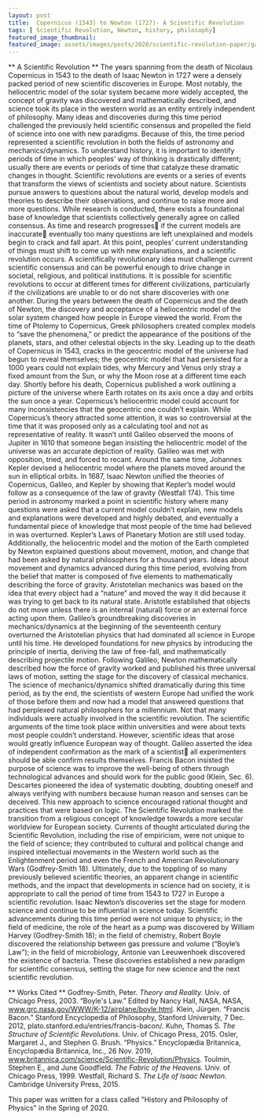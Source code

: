 ```yaml
---
layout: post
title:  Copernicus (1543) to Newton (1727)- A Scientific Revolution
tags: [ Scientific Revolution, Newton, history, philosophy]
featured_image_thumbnail:
featured_image: assets/images/posts/2020/scientific-revolution-paper/galileo.png
---
```


** A Scientific Revolution **
        	The years spanning from the death of Nicolaus Copernicus in 1543 to the death of Isaac Newton in 1727 were a densely packed period of new scientific discoveries in Europe. Most notably, the heliocentric model of the solar system became more widely accepted, the concept of gravity was discovered and mathematically described, and science took its place in the western world as an entity entirely independent of philosophy. Many ideas and discoveries during this time period challenged the previously held scientific consensus and propelled the field of science into one with new paradigms. Because of this, the time period represented a scientific revolution in both the fields of astronomy and mechanics/dynamics.
        	To understand history, it is important to identify periods of time in which peoples’ way of thinking is drastically different; usually there are events or periods of time that catalyze these dramatic changes in thought. Scientific revolutions are events or a series of events that transform the views of scientists and society about nature. Scientists pursue answers to questions about the natural world, develop models and theories to describe their observations, and continue to raise more and more questions. While research is conducted, there exists a foundational base of knowledge that scientists collectively generally agree on called consensus. As time and research progresses if the current models are inaccurate eventually too many questions are left unexplained and models begin to crack and fall apart. At this point, peoples’ current understanding of things must shift to come up with new explanations, and a scientific revolution occurs. A scientifically revolutionary idea must challenge current scientific consensus and can be powerful enough to drive change in societal, religious, and political institutions. It is possible for scientific revolutions to occur at different times for different civilizations, particularly if the civilizations are unable to or do not share discoveries with one another.
        	During the years between the death of Copernicus and the death of Newton, the discovery and acceptance of a heliocentric model of the solar system changed how people in Europe viewed the world. From the time of Ptolemy to Copernicus, Greek philosophers created complex models to “save the phenomena,” or predict the appearance of the positions of the planets, stars, and other celestial objects in the sky. Leading up to the death of Copernicus in 1543, cracks in the geocentric model of the universe had begun to reveal themselves; the geocentric model that had persisted for a 1000 years could not explain tides, why Mercury and Venus only stray a fixed amount from the Sun, or why the Moon rose at a different time each day. Shortly before his death, Copernicus published a work outlining a picture of the universe where Earth rotates on its axis once a day and orbits the sun once a year. Copernicus’s heliocentric model could account for many inconsistencies that the geocentric one couldn’t explain. While Copernicus’s theory attracted some attention, it was so controversial at the time that it was proposed only as a calculating tool and not as representative of reality. 
	It wasn’t until Galileo observed the moons of Jupiter in 1610 that someone began insisting the heliocentric model of the universe was an accurate depiction of reality. Galileo was met with opposition, tried, and forced to recant. Around the same time, Johannes Kepler devised a heliocentric model where the planets moved around the sun in elliptical orbits. In 1687, Isaac Newton unified the theories of Copernicus, Galileo, and Kepler by showing that Kepler’s model would follow as a consequence of the law of gravity (Westfall 174). This time period in astronomy marked a point in scientific history where many questions were asked that a current model couldn’t explain, new models and explanations were developed and highly debated, and eventually a fundamental piece of knowledge that most people of the time had believed in was overturned. Kepler’s Laws of Planetary Motion are still used today. Additionally, the heliocentric model and the motion of the Earth completed by Newton explained questions about movement, motion, and change that had been asked by natural philosophers for a thousand years.
Ideas about movement and dynamics advanced during this time period, evolving from the belief that matter is composed of five elements to mathematically describing the force of gravity. Aristotelian mechanics was based on the idea that every object had a “nature” and moved the way it did because it was trying to get back to its natural state. Aristotle established that objects do not move unless there is an internal (natural) force or an external force acting upon them. Galileo’s groundbreaking discoveries in mechanics/dynamics at the beginning of the seventeenth century overturned the Aristotelian physics that had dominated all science in Europe until his time. He developed foundations for new physics by introducing the principle of inertia, deriving the law of free-fall, and mathematically describing projectile motion. Following Galileo, Newton mathematically described how the force of gravity worked and published his three universal laws of motion, setting the stage for the discovery of classical mechanics. The science of mechanics/dynamics shifted dramatically during this time period, as by the end, the scientists of western Europe had unified the work of those before them and now had a model that answered questions that had perplexed natural philosophers for a millennium.
	Not that many individuals were actually involved in the scientific revolution. The scientific arguments of the time took place within universities and were about texts most people couldn’t understand. However, scientific ideas that arose would greatly influence European way of thought. Galileo asserted the idea of independent confirmation as the mark of a scientist all experimenters should be able confirm results themselves. Francis Bacon insisted the purpose of science was to improve the well-being of others through technological advances and should work for the public good (Klein, Sec. 6). Descartes pioneered the idea of systematic doubting, doubting oneself and always verifying with numbers because human reason and senses can be deceived. This new approach to science encouraged rational thought and practices that were based on logic. The Scientific Revolution marked the transition from a religious concept of knowledge towards a more secular worldview for European society. Currents of thought articulated during the Scientific Revolution, including the rise of empiricism, were not unique to the field of science; they contributed to cultural and political change and inspired intellectual movements in the Western world such as the Enlightenment period and even the French and American Revolutionary Wars (Godfrey-Smith 18).
        	Ultimately, due to the toppling of so many previously believed scientific theories, an apparent change in scientific methods, and the impact that developments in science had on society, it is appropriate to call the period of time from 1543 to 1727 in Europe a scientific revolution. Isaac Newton’s discoveries set the stage for modern science and continue to be influential in science today. Scientific advancements during this time period were not unique to physics; in the field of medicine, the role of the heart as a pump was discovered by William Harvey (Godfrey-Smith 18); in the field of chemistry, Robert Boyle discovered the relationship between gas pressure and volume (“Boyle’s Law”); in the field of microbiology, Antonie van Leeuwenhoek discovered the existence of bacteria. These discoveries established a new paradigm for scientific consensus, setting the stage for new science and the next scientific revolution.

** Works Cited **
Godfrey-Smith, Peter. *Theory and Reality.* Univ. of Chicago Press, 2003.
“Boyle's Law.” Edited by Nancy Hall, NASA, NASA, www.grc.nasa.gov/WWW/K-12/airplane/boyle.html.
Klein, Jürgen. “Francis Bacon.” Stanford Encyclopedia of Philosophy, Stanford University, 7 Dec. 2012, plato.stanford.edu/entries/francis-bacon/.
Kuhn, Thomas S. *The Structure of Scientific Revolutions.* Univ. of Chicago Press, 2015.
Osler, Margaret J., and Stephen G. Brush. “Physics.” Encyclopædia Britannica, Encyclopædia Britannica, Inc., 26 Nov. 2019, www.britannica.com/science/Scientific-Revolution/Physics.
Toulmin, Stephen E., and June Goodfield. *The Fabric of the Heavens.* Univ. of Chicago Press, 1999.
Westfall, Richard S. *The Life of Isaac Newton.* Cambridge University Press, 2015.

This paper was written for a class called "History and Philosophy of Physics" in the Spring of 2020.
